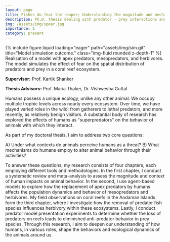 ```yaml
---
layout: page
title: Fishes do fear the reaper; Understanding the magnitude and mechanism of the effects of human iteractions on animal behavior.
description: Ph.D. thesis dealing with predator - prey interactions and the ecology of fear.
img: /assets/img/spear.jpg
importance: 1
category: present
---
```


<div class="row">
    <div class="col-sm mt-3 mt-md-0">
        {% include figure.liquid loading="eager" path="assets/img/sim.gif" title="Model simulation outcome." class="img-fluid rounded z-depth-1" %}
    </div>
</div>
<div class="caption">
    Realisation of a model with apex predators, mesopredators, and herbivores. The model simulates the effect of fear on the spatial distribution of predators and prey in a coral reef ecosystem.
</div>


**Supervisor:** Prof. Kartik Shanker

**Thesis Advisors:** Prof. Maria Thaker, Dr. Vishwesha Guttal

Humans possess a unique ecology, unlike any other animal. We occupy multiple trophic levels across nearly every ecosystem. Over time, we have played varied roles in the wild: from gatherers to lethal predators, and more recently, as relatively benign visitors. A substantial body of research has explored the effects of humans as "superpredators" on the behavior of animals with which they interact.

As part of my doctoral thesis, I aim to address two core questions:

A) Under what contexts do animals perceive humans as a threat?
B) What mechanisms do humans employ to alter animal behavior through their activities?

To answer these questions, my research consists of four chapters, each employing different tools and methodologies. In the first chapter, I conduct a systematic review and meta-analysis to assess the magnitude and context of human impacts on animal behavior. In the second, I use agent-based models to explore how the replacement of apex predators by humans affects the population dynamics and behavior of mesopredators and herbivores. My field observations on coral reefs in the Andaman Islands form the third chapter, where I investigate how the removal of predator fish species influences herbivory within these ecosystems. Lastly, I conduct predator model presentation experiments to determine whether the loss of predators on reefs leads to diminished anti-predator behavior in prey species. Through this research, I aim to deepen our understanding of how humans, in various roles, shape the behaviors and ecological dynamics of the animals around us.